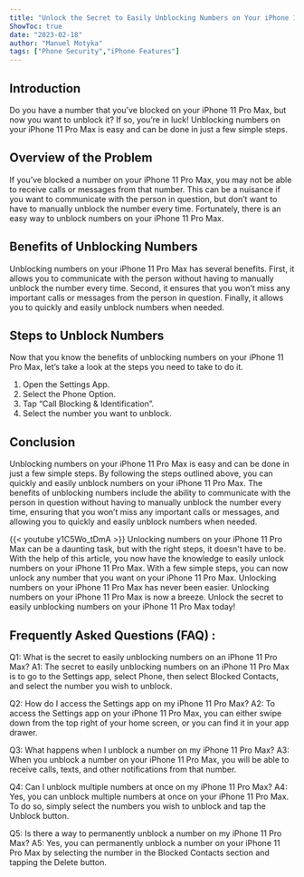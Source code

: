```yaml
---
title: "Unlock the Secret to Easily Unblocking Numbers on Your iPhone 11 Pro Max!"
ShowToc: true 
date: "2023-02-18"
author: "Manuel Motyka" 
tags: ["Phone Security","iPhone Features"]
---
```

## Introduction

Do you have a number that you’ve blocked on your iPhone 11 Pro Max, but now you want to unblock it? If so, you’re in luck! Unblocking numbers on your iPhone 11 Pro Max is easy and can be done in just a few simple steps.

## Overview of the Problem

If you’ve blocked a number on your iPhone 11 Pro Max, you may not be able to receive calls or messages from that number. This can be a nuisance if you want to communicate with the person in question, but don’t want to have to manually unblock the number every time. Fortunately, there is an easy way to unblock numbers on your iPhone 11 Pro Max. 

## Benefits of Unblocking Numbers

Unblocking numbers on your iPhone 11 Pro Max has several benefits. First, it allows you to communicate with the person without having to manually unblock the number every time. Second, it ensures that you won’t miss any important calls or messages from the person in question. Finally, it allows you to quickly and easily unblock numbers when needed. 

## Steps to Unblock Numbers

Now that you know the benefits of unblocking numbers on your iPhone 11 Pro Max, let’s take a look at the steps you need to take to do it. 

1. Open the Settings App. 
2. Select the Phone Option. 
3. Tap “Call Blocking & Identification”. 
4. Select the number you want to unblock. 

## Conclusion

Unblocking numbers on your iPhone 11 Pro Max is easy and can be done in just a few simple steps. By following the steps outlined above, you can quickly and easily unblock numbers on your iPhone 11 Pro Max. The benefits of unblocking numbers include the ability to communicate with the person in question without having to manually unblock the number every time, ensuring that you won’t miss any important calls or messages, and allowing you to quickly and easily unblock numbers when needed.

{{< youtube y1C5Wo_tDmA >}} 
Unlocking numbers on your iPhone 11 Pro Max can be a daunting task, but with the right steps, it doesn't have to be. With the help of this article, you now have the knowledge to easily unlock numbers on your iPhone 11 Pro Max. With a few simple steps, you can now unlock any number that you want on your iPhone 11 Pro Max. Unlocking numbers on your iPhone 11 Pro Max has never been easier. Unlocking numbers on your iPhone 11 Pro Max is now a breeze. Unlock the secret to easily unblocking numbers on your iPhone 11 Pro Max today!

## Frequently Asked Questions (FAQ) :
Q1: What is the secret to easily unblocking numbers on an iPhone 11 Pro Max?
A1: The secret to easily unblocking numbers on an iPhone 11 Pro Max is to go to the Settings app, select Phone, then select Blocked Contacts, and select the number you wish to unblock.

Q2: How do I access the Settings app on my iPhone 11 Pro Max?
A2: To access the Settings app on your iPhone 11 Pro Max, you can either swipe down from the top right of your home screen, or you can find it in your app drawer.

Q3: What happens when I unblock a number on my iPhone 11 Pro Max?
A3: When you unblock a number on your iPhone 11 Pro Max, you will be able to receive calls, texts, and other notifications from that number.

Q4: Can I unblock multiple numbers at once on my iPhone 11 Pro Max?
A4: Yes, you can unblock multiple numbers at once on your iPhone 11 Pro Max. To do so, simply select the numbers you wish to unblock and tap the Unblock button.

Q5: Is there a way to permanently unblock a number on my iPhone 11 Pro Max?
A5: Yes, you can permanently unblock a number on your iPhone 11 Pro Max by selecting the number in the Blocked Contacts section and tapping the Delete button.


